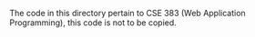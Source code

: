 The code in this directory pertain to CSE 383 (Web Application Programming), this code is not to be copied.

